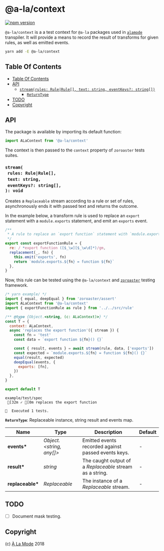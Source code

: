 # @a-la/context

[![npm version](https://badge.fury.io/js/%40a-la%2Fcontext.svg)](https://npmjs.org/package/@a-la/context)

`@a-la/context` is a a test context for `@a-la` packages used in [`alamode`](https://alamode.cc) transpiler. It will provide a means to record the result of transforms for given rules, as well as emitted events.

```sh
yarn add -E @a-la/context
```

## Table Of Contents

- [Table Of Contents](#table-of-contents)
- [API](#api)
  * [`stream(rules: Rule|Rule[], text: string, eventKeys?: string[])`](#streamrules-ruleruletext-stringeventkeys-string-void)
    * [`ReturnType`](#returntype)
- [TODO](#todo)
- [Copyright](#copyright)

## API

The package is available by importing its default function:

```js
import ALaContext from '@a-la/context'
```

The context is then passed to the `context` property of `zoroaster` tests suites.

### `stream(`<br/>&nbsp;&nbsp;`rules: Rule|Rule[],`<br/>&nbsp;&nbsp;`text: string,`<br/>&nbsp;&nbsp;`eventKeys?: string[],`<br/>`): void`

Creates a `Replaceable` stream according to a rule or set of rules, asynchronously ends it with passed text and returns the outcome.

In the example below, a transform rule is used to replace an `export` statement with a `module.exports` statement, and emit an `exports` event.

```js
/**
 * A rule to replace an `export function` statement with `module.exports`.
 */
export const exportFunctionRule = {
  re: / *export function ([$_\w][$_\w\d]*)/gm,
  replacement(_, fn) {
    this.emit('exports', fn)
    return `module.exports.${fn} = function ${fn}`
  },
}
```

Now, this rule can be tested using the `@a-la/context` and [`zoroaster`](https://github.com/artdecocode/zoroaster) testing framework.

```js
/* yarn example/ */
import { equal, deepEqual } from 'zoroaster/assert'
import ALaContext from '@a-la/context'
import { exportFunctionRule as rule } from '../../src/rule'

/** @type {Object.<string, (c: ALaContext)>} */
const T = {
  context: ALaContext,
  async 'replaces the export function'({ stream }) {
    const fn = 'test'
    const data = `export function ${fn}() {}`

    const { result, events } = await stream(rule, data, ['exports'])
    const expected = `module.exports.${fn} = function ${fn}() {}`
    equal(result, expected)
    deepEqual(events, {
      exports: [fn],
    })
  },
}

export default T
```

```
example/test/spec
 [32m ✓ [0m replaces the export function

🦅  Executed 1 tests.
```

__<a name="returntype">`ReturnType`</a>__: Replaceable instance, string result and events map.

| Name | Type | Description | Default |
| ---- | ---- | ----------- | ------- |
| __events*__ | _Object.<string, any[]>_ | Emitted events recorded against passed events keys. | - |
| __result*__ | _string_ | The caught output of a _Replaceable_ stream as a string. | - |
| __replaceable*__ | _Replaceable_ | The instance of a _Replaceable_ stream. | - |

## TODO

- [ ] Document mask testing.

## Copyright

(c) [À La Mode][1] 2018

[1]: https://alamode.cc

